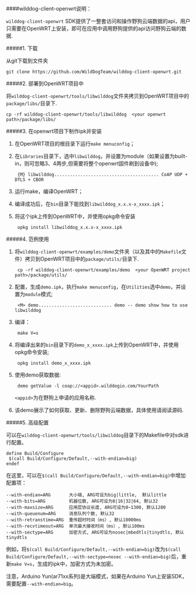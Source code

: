
####wilddog-client-openwrt说明：

`wilddog-client-openwrt` SDK提供了一整套访问和操作野狗云端数据的api，用户只需要在OpenWRT上安装，即可在应用中调用野狗提供的api访问野狗云端的数据.

#####1. 下载

从git下载到文件夹

	git clone https://github.com/WildDogTeam/wilddog-client-openwrt.git

#####2. 部署到OpenWRT项目中

将`wilddog-client-openwrt/tools/libwilddog`文件夹拷贝到OpenWRT项目中的`package/libs/`目录下.

	cp -rf wilddog-client-openwrt/tools/libwilddog  <your openwrt path>/package/libs/

#####3. 在openwrt项目下制作ipk并安装

1. 在OpenWRT项目的根目录下运行`make menuconfig`；

2. 在`Libraries`目录下，选中`libwilddog`，并设置为module（如果设置为built-in，则可忽略3、4两步,但需要将整个openwrt固件刷到设备中);

		{M} libwilddog........................................ CoAP UDP + DTLS + CBOR

3. 运行make，编译OpenWRT；

4. 编译成功后，在`bin`目录下能找到`libwilddog_x.x.x-x_xxxx.ipk`；

5. 将这个ipk上传到OpenWRT中，并使用opkg命令安装

		opkg install libwilddog_x.x.x-x_xxxx.ipk


#####4. 范例使用

1. 将`wilddog-client-openwrt/examples/demo`文件夹（以及其中的`Makefile`文件）拷贝到OpenWRT项目中的`package/utils/`目录下.

	 	cp -rf wilddog-client-openwrt/examples/demo  <your OpenWRT project path>/package/utils/

2. 配置，生成`demo.ipk`，执行`make menuconfig`，在`Utilities`选中`demo`，并设置为`module`模式;
	
		<M> demo............................ demo -- demo show how to use libwilddog 

3. 编译：

		make V=s

4. 将编译出来的`bin`目录下的`demo_x_xxxx.ipk`上传到OpenWRT中，并使用opkg命令安装;

		opkg install demo_x_xxxx.ipk

5. 使用demo获取数据:

		demo getValue -l coap://<appid>.wilddogio.com/YourPath 

	`<appid>`为在野狗上申请的应用名称.

6. 该demo展示了如何获取、更新、删除野狗云端数据，具体使用请阅读源码.
		
#####5. 高级配置

可以在`wilddog-client-openwrt/tools/libwilddog`目录下的Makefile中对sdk进行配置。

	define Build/Configure
 	 $(call Build/Configure/Default,--with-endian=big)
	endef

在这里，可以在`$(call Build/Configure/Default,--with-endian=big)`中增加配置项：

	--with-endian=ARG       大小端, ARG可设为big|little,  默认little
	--with-bits=ARG         机器位数, ARG可设为8|16|32|64, 默认32
	--with-maxsize=ARG      应用层协议长度, ARG可设为0~1300, 默认1280
	--with-queuenum=ARG     消息队列个数, 默认32
	--with-retranstime=ARG  重传超时时间（ms）, 默认10000ms
	--with-recvtimeout=ARG  单次最大接收时间（ms）, 默认100ms
	--with-sectype=ARG      加密方式, ARG可设为nosec|mbedtls|tinydtls, 默认tinydtls

例如，将`$(call Build/Configure/Default,--with-endian=big)`改为`$(call Build/Configure/Default,--with-sectype=nosec --with-endian=big)`后，重新`make V=s`，生成的ipk中，加密方式为未加密。

注意，Arduino Yun(ar71xx系列)是大端模式，如果在Arduino Yun上安装SDK，需要配置`--with-endian=big`。
 